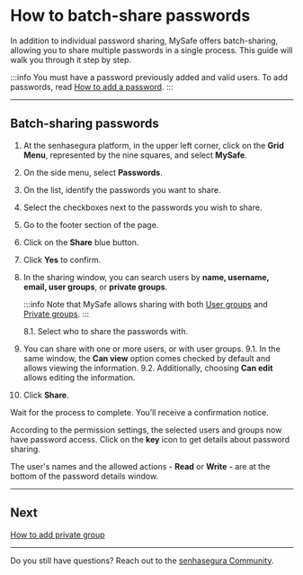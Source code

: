 # How to batch-share passwords

In addition to individual password sharing, MySafe offers batch-sharing, allowing you to share multiple passwords in a single process. This guide will walk you through it step by step.

:::info
You must have a password previously added and valid users. To add passwords, read [How to add a password](/v3-32/docs/mysafe-passwords-add).
:::
* * *

## Batch-sharing passwords

1. At the senhasegura platform, in the upper left corner, click on the **Grid Menu**, represented by the nine squares, and select **MySafe**.
2. On the side menu, select **Passwords**. 
3. On the list, identify the passwords you want to share. 
4. Select the checkboxes next to the passwords you wish to share.
5. Go to the footer section of the page.
6. Click on the **Share** blue button.
7. Click **Yes** to confirm.
8. In the sharing window, you can search users by **name, username, email, user groups**, or **private groups**.
    
    :::info
    Note that MySafe allows sharing with both [User groups](/v3-32/docs/administration-user-groups) and [Private groups](/v3-32/docs/mysafe-private-group).
    ::: 
    
    8.1. Select who to share the passwords with.
9. You can share with one or more users, or with user groups.
    9.1. In the same window, the **Can view** option comes checked by default and allows viewing the information.
    9.2. Additionally, choosing **Can edit** allows editing the information.
10. Click **Share**.

Wait for the process to complete. You’ll receive a confirmation notice.

According to the permission settings, the selected users and groups now have password access. Click on the **key** icon to get details about password sharing.

The user's names and the allowed actions - **Read** or **Write** - are at the bottom of the password details window.

***

## Next
[How to add private group](/v3-32/docs/mysafe-private-group-add)

***

Do you still have questions? Reach out to the [senhasegura Community](https://community.senhasegura.io/).
